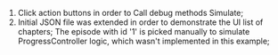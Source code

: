 1. Click action buttons in order to Call debug methods Simulate;
2. Initial JSON file was extended in order to demonstrate the UI list of chapters; The episode with id '1' is picked manually to simulate ProgressController logic, which wasn't implemented in this example;

